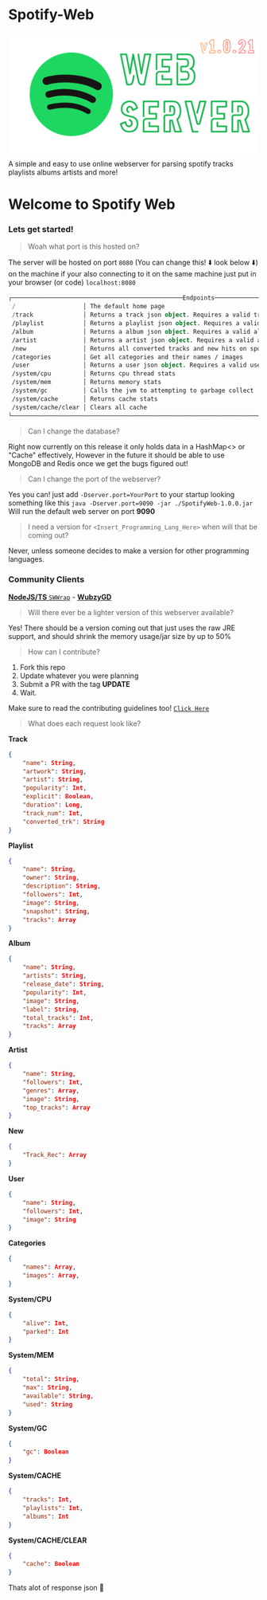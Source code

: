 # Spotify-Web
![img](https://raw.githubusercontent.com/brys0/Spotify-Web/v.10.21/Art/sws-v.1.0.21.png)
A simple and easy to use online webserver for parsing spotify tracks playlists albums artists and more!

# Welcome to Spotify Web
### Lets get started!

> Woah what port is this hosted on?

The server will be hosted on port `8080` (You can change this! ⬇️ look below ⬇️) on the machine if your also connecting to it on the same machine just put in your browser (or code) `localhost:8080`

```kotlin
┌────────────────────────────────────────────────Endpoints────────────────────────────────────────────────┐
 /                   │ The default home page
 /track              │ Returns a track json object. Requires a valid track id (/track?id=yourid)
 /playlist           │ Returns a playlist json object. Requires a valid playlist id (/playlist?id=yourid)
 /album              │ Returns a album json object. Requires a valid album id (/album?id=yourid)
 /artist             │ Returns a artist json object. Requires a valid artist id (artist/?id=yourid)
 /new                │ Returns all converted tracks and new hits on spotify
 /categories         │ Get all categories and their names / images
 /user               │ Returns a user json object. Requires a valid username (/user?name=YourUsername)
 /system/cpu         │ Returns cpu thread stats
 /system/mem         │ Returns memory stats
 /system/gc          │ Calls the jvm to attempting to garbage collect
 /system/cache       │ Returns cache stats
 /system/cache/clear │ Clears all cache
└──────────────────────────────────────────────────────────────────────────────────────────────────────┘
```


> Can I change the database?

Right now currently on this release it only holds data in a HashMap<> or "Cache" effectively, However in the future it should be able to use MongoDB and Redis once we get the bugs figured out!

> Can I change the port of the webserver?

Yes you can! just add `-Dserver.port=YourPort` to your startup looking something like this `java -Dserver.port=9090 -jar ./SpotifyWeb-1.0.0.jar` Will run the default web server on port **9090**

> I need a version for `<Insert_Programming_Lang_Here>` when will that be coming out?

Never, unless someone decides to make a version for other programming languages.
### Community Clients

[**NodeJS/TS** `SWWrap`](https://github.com/WubzyGD/SWWrap) - [**WubzyGD**](https://github.com/WubzyGD)
> Will there ever be a lighter version of this webserver available?

Yes! There should be a version coming out that just uses the raw JRE support, and should shrink the memory usage/jar size by up to 50%

> How can I contribute?

1. Fork this repo
2. Update whatever you were planning
3. Submit a PR with the tag **UPDATE**
4. Wait.

Make sure to read the contributing guidelines too! [`Click Here`](https://github.com/brys0/Spotify-Web/blob/master/CONTRIBUTING.md)
> What does each request look like?

**Track**
```json
{
	"name": String,
	"artwork": String,
	"artist": String,
	"popularity": Int,
	"explicit": Boolean,
	"duration": Long,
	"track_num": Int,
	"converted_trk": String
}
```

**Playlist**
```json
{
	"name": String,
	"owner": String,
	"description": String,
	"followers": Int,
	"image": String,
	"snapshot": String,
	"tracks": Array
}
```
**Album**
```json
{
	"name": String,
	"artists": String,
	"release_date": String,
	"popularity": Int,
	"image": String,
	"label": String,
	"total_tracks": Int,
	"tracks": Array
}
```
**Artist**
```json
{
	"name": String,
	"followers": Int,
	"genres": Array,
	"image": String,
	"top_tracks": Array
}
```

**New**
```json
{
	"Track_Rec": Array
}
```

**User**
```json
{
	"name": String,
	"followers": Int,
	"image": String
}
```
**Categories**
```json
{
	"names": Array,
	"images": Array,
}
```
**System/CPU**
```json
{
	"alive": Int,
	"parked": Int
}
```
**System/MEM**
```json
{
	"total": String,
	"max": String,
	"available": String,
	"used": String
}
```
**System/GC**
```json
{
	"gc": Boolean
}
```
**System/CACHE**
```json
{
	"tracks": Int,
	"playlists": Int,
	"albums": Int
}
```
**System/CACHE/CLEAR**
```json
{
	"cache": Boolean
}
```

Thats alot of response json 👀

